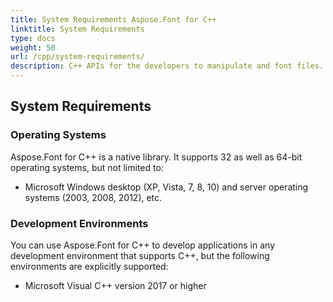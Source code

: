 ```yaml
---
title: System Requirements Aspose.Font for C++
linktitle: System Requirements
type: docs
weight: 50
url: /cpp/system-requirements/
description: C++ APIs for the developers to manipulate and font files. Learn the system requirements to start working with the Aspose.Font API Solution for C++.
---
```


## **System Requirements**
### **Operating Systems**
Aspose.Font for C++ is a native library. It supports 32 as well as 64-bit operating systems, but not limited to:

- Microsoft Windows desktop (XP, Vista, 7, 8, 10) and server operating systems (2003, 2008, 2012), etc.
### **Development Environments**
You can use Aspose.Font for C++ to develop applications in any development environment that supports C++, but the following environments are explicitly supported:

- Microsoft Visual C++ version 2017 or higher
